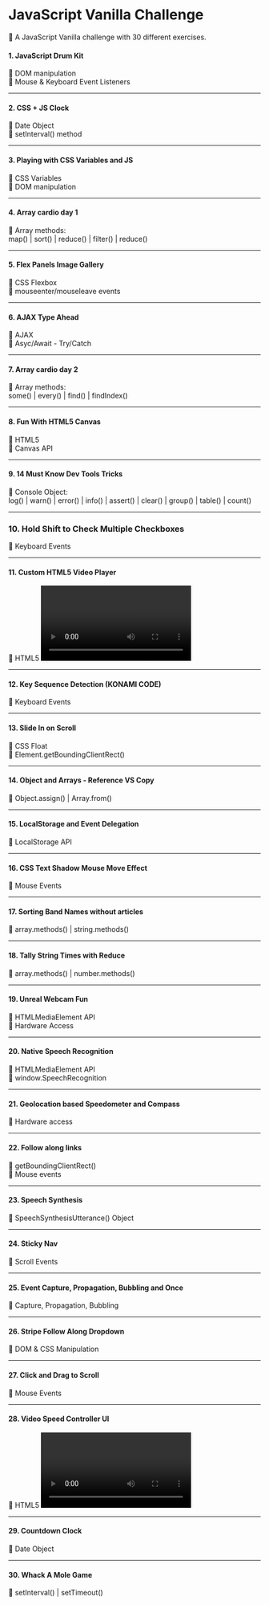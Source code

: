 # JavaScript Vanilla Challenge 
📢 A JavaScript Vanilla challenge with 30 different exercises.

#### 1. JavaScript Drum Kit
🔧 DOM manipulation <br>
🔧 Mouse & Keyboard Event Listeners <br>

***
#### 2. CSS + JS Clock
🔧 Date Object <br>
🔧 setInterval() method <br>

***
#### 3. Playing with CSS Variables and JS
🔧 CSS Variables <br>
🔧 DOM manipulation <br>

***
#### 4. Array cardio day 1
🔧 Array methods: <br>
    map() | sort() | reduce() | filter() | reduce()

***
#### 5. Flex Panels Image Gallery
🔧 CSS Flexbox <br>
🔧 mouseenter/mouseleave events <br>

***
#### 6. AJAX Type Ahead
🔧 AJAX <br>
🔧 Asyc/Await - Try/Catch

***
#### 7. Array cardio day 2
🔧 Array methods: <br>
    some() | every() | find() | findIndex() 

***
#### 8. Fun With HTML5 Canvas
🔧 HTML5 <canvas> <br>
🔧 Canvas API

***
#### 9. 14 Must Know Dev Tools Tricks
🔧 Console Object: <br>
    log() | warn() | error() | info() | assert() | clear() | group() | table() | count()

***
### 10. Hold Shift to Check Multiple Checkboxes
🔧 Keyboard Events

***
#### 11. Custom HTML5 Video Player
🔧 HTML5 <video> <br>
🔧 HTMLMediaElement API

***
#### 12. Key Sequence Detection (KONAMI CODE)
🔧 Keyboard Events

***
#### 13. Slide In on Scroll
🔧 CSS Float <br>
🔧 Element.getBoundingClientRect() 

***
#### 14. Object and Arrays - Reference VS Copy
🔧 Object.assign() | Array.from()

***
#### 15. LocalStorage and Event Delegation
🔧 LocalStorage API

***
#### 16. CSS Text Shadow Mouse Move Effect
🔧 Mouse Events

***
#### 17. Sorting Band Names without articles
🔧 array.methods() | string.methods()
 
***
#### 18. Tally String Times with Reduce
🔧 array.methods() | number.methods()
 
***
#### 19. Unreal Webcam Fun
🔧 HTMLMediaElement API <br>
🔧 Hardware Access 

***
#### 20. Native Speech Recognition
🔧 HTMLMediaElement API <br>
🔧 window.SpeechRecognition

***
#### 21. Geolocation based Speedometer and Compass
🔧 Hardware access
    
***
#### 22. Follow along links
🔧 getBoundingClientRect() <br>
🔧 Mouse events

***
#### 23. Speech Synthesis
🔧 SpeechSynthesisUtterance() Object

***
#### 24. Sticky Nav
🔧 Scroll Events
    
***
#### 25. Event Capture, Propagation, Bubbling and Once
🔧 Capture, Propagation, Bubbling
    
***
#### 26. Stripe Follow Along Dropdown
🔧 DOM & CSS Manipulation
    
***
#### 27. Click and Drag to Scroll
🔧 Mouse Events

***
#### 28. Video Speed Controller UI
🔧 HTML5 <video> <br>
🔧 HTMLMediaElement API
    
***
#### 29. Countdown Clock
🔧 Date Object
    
***
#### 30. Whack A Mole Game
🔧 setInterval() | setTimeout()

    
